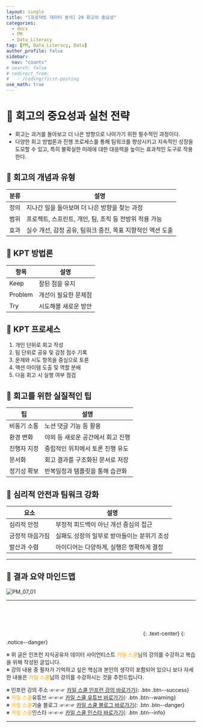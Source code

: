 ```yaml
---
layout: single
title: "[프로덕트 데이터 분석] 29 회고의 중요성"
categories:
  - docs
  - PM
  - Data_Literacy
tag: [PM, Data_Literacy, Data]
author_profile: false
sidebar:
  nav: "counts"
# search: false
# redirect_from:
#   - /coding/first-posting
use_math: true
---
```


# 👑 회고의 중요성과 실천 전략

- 회고는 과거를 돌아보고 더 나은 방향으로 나아가기 위한 필수적인 과정이다.
- 다양한 회고 방법론과 진행 프로세스를 통해 팀워크를 향상시키고 지속적인 성장을 도모할 수 있고, 특히 불확실한 미래에 대한 대응력을 높이는 효과적인 도구로 작용한다.

## 🍘 회고의 개념과 유형

| 분류 | 설명                                                       |
| ---- | ---------------------------------------------------------- |
| 정의 | 지나간 일을 돌아보며 더 나은 방향을 찾는 과정              |
| 범위 | 프로젝트, 스프린트, 개인, 팀, 조직 등 전방위 적용 가능     |
| 효과 | 실수 개선, 감정 공유, 팀워크 증진, 목표 지향적인 액션 도출 |

## 🍘 KPT 방법론

| 항목    | 설명                 |
| ------- | -------------------- |
| Keep    | 잘된 점을 유지       |
| Problem | 개선이 필요한 문제점 |
| Try     | 시도해볼 새로운 방안 |

## 🍘 KPT 프로세스

1. 개인 단위로 회고 작성
2. 팀 단위로 공유 및 감정 점수 기록
3. 문제와 시도 항목을 중심으로 토론
4. 액션 아이템 도출 및 역할 분배
5. 다음 회고 시 실행 여부 점검

## 🍘 회고를 위한 실질적인 팁

| 팁          | 설명                              |
| ----------- | --------------------------------- |
| 비동기 소통 | 노션 댓글 기능 등 활용            |
| 환경 변화   | 야외 등 새로운 공간에서 회고 진행 |
| 진행자 지정 | 중립적인 위치에서 토론 진행 유도  |
| 문서화      | 회고 결과를 구조화된 문서로 저장  |
| 정기성 확보 | 반복일정과 템플릿을 통해 습관화   |

## 🍘 심리적 안전과 팀워크 강화

| 요소            | 설명                                        |
| --------------- | ------------------------------------------- |
| 심리적 안정     | 부정적 피드백이 아닌 개선 중심의 접근       |
| 긍정적 마음가짐 | 실패도 성장의 일부로 받아들이는 분위기 조성 |
| 발산과 수렴     | 아이디어는 다양하게, 실행은 명확하게 결정   |

---

## 🍘 결과 요약 마인드맵

![PM_07_01]({{site.url}}/images/2025-03-25-PM/07_01.png)

---

<a style="font-size:30px; color: white;">⇩⇩⇩⇩⇩⇩⇩⇩⇩⇩⇩⇩출처⇩⇩⇩⇩⇩⇩⇩⇩⇩⇩⇩⇩</a>
{: .text-center}
{: .notice--danger}

※ 위 글은 인프런 지식공유자 데이터 사이언티스트 <a style="color: orange;">카일 스쿨</a>님의 강의를 수강하고 복습을 위해 작성된 글입니다.<br>
※ 강의 내용 중 필자가 기억하고 싶은 핵심과 본인의 생각이 포함되어 있으니 보다 자세한 내용은 <a style="color: orange;">카일 스쿨</a>님의 강의를 수강하시는 것을 추천드립니다. <br>

※ 인프런 강의 주소 ☞☞☞ [카일 스쿨 인프런 강의 바로가기](https://www.inflearn.com/course/pm-%EB%8D%B0%EC%9D%B4%ED%84%B0-%EB%A6%AC%ED%84%B0%EB%9F%AC%EC%8B%9C){: .btn .btn--success}<br>
※ <a style="color: orange;">카일 스쿨</a>유튜브 ☞☞☞ [카일 스쿨 유튜브 바로가기](https://www.youtube.com/c/kyleschool){: .btn .btn--warning}<br>
※ <a style="color: orange;">카일 스쿨</a>기술 블로그 ☞☞☞ [카일 스쿨 블로그 바로가기](https://zzsza.github.io/){: .btn .btn--danger}<br>
※ <a style="color: orange;">카일 스쿨</a>인스타 ☞☞☞ [카일 스쿨 인스타 바로가기](https://www.instagram.com/data.scientist/){: .btn .btn--info}

---

